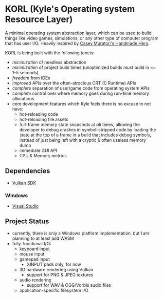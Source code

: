 # KORL (Kyle's Operating system Resource Layer)

A minimal operating system abstraction layer, which can be used to build things like video games, simulations, or any other type of computer program that has user I/O.  Heavily inspired by [Casey Muratori's Handmade Hero](https://handmadehero.org/).

KORL is being built with the following tenets:

- _minimization_ of needless abstraction
- _minimization_ of project build times (unoptimized builds _must_ build in <= 1-5 seconds)
- _freedom_ from IDEs
- _improved_ APIs over the often-atrocious CRT (C Runtime) APIs
- _complete_ separation of user/game code from operating system APIs
- _complete_ control over where memory goes during run-time memory allocations
- core development features which Kyle feels there is no excuse to not have:
  - hot-reloading code
  - hot-reloading file assets
  - full-frame memory state snapshots at _all_ times, allowing the developer to debug crashes in symbol-stripped code by loading the state at the top of a frame in a build that includes debug symbols, instead of just being left with a cryptic & often useless memory dump
  - immediate GUI API
  - CPU & Memory metrics

## Dependencies

- [Vulkan SDK](https://vulkan.lunarg.com)

### Windows

- [Visual Studio](https://visualstudio.microsoft.com/downloads/)

## Project Status

- currently, there is only a Windows platform implementation, but I am planning to at least add WASM
- fully-functional I/O:
  - keyboard input
  - mouse input
  - gamepad input
    - XINPUT pads only, for now
  - 3D hardware rendering using Vulkan
    - support for PNG & JPEG textures
  - audio rendering
    - support for WAV & OGG/Vorbis audio files
  - application-specific filesystem I/O
